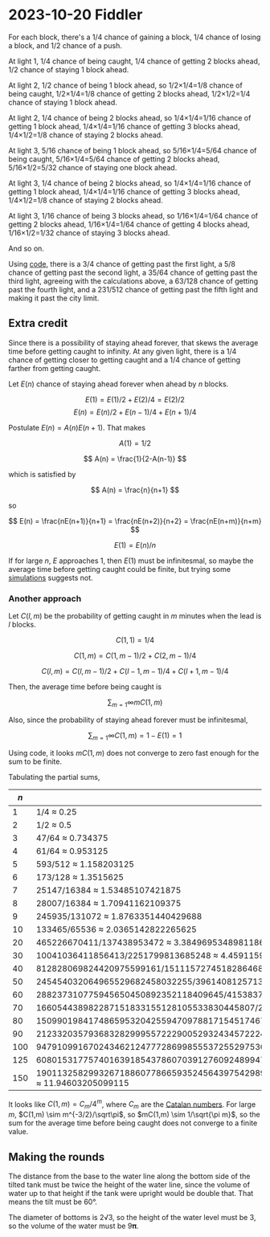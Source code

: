 2023-10-20 Fiddler
==================
For each block, there's a 1/4 chance of gaining a block, 1/4 chance of losing
a block, and 1/2 chance of a push.

At light 1, 1/4 chance of being caught, 1/4 chance of getting 2 blocks ahead,
1/2 chance of staying 1 block ahead.

At light 2, 1/2 chance of being 1 block ahead, so 1/2×1/4=1/8 chance of being
caught, 1/2×1/4=1/8 chance of getting 2 blocks ahead, 1/2×1/2=1/4 chance of
staying 1 block ahead.

At light 2, 1/4 chance of being 2 blocks ahead, so 1/4×1/4=1/16 chance of
getting 1 block ahead, 1/4×1/4=1/16 chance of getting 3 blocks ahead,
1/4×1/2=1/8 chance of staying 2 blocks ahead.

At light 3, 5/16 chance of being 1 block ahead, so 5/16×1/4=5/64 chance of
being caught, 5/16×1/4=5/64 chance of getting 2 blocks ahead, 5/16×1/2=5/32
chance of staying one block ahead.

At light 3, 1/4 chance of being 2 blocks ahead, so 1/4×1/4=1/16 chance of
getting 1 block ahead, 1/4×1/4=1/16 chance of getting 3 blocks ahead,
1/4×1/2=1/8 chance of staying 2 blocks ahead.

At light 3, 1/16 chance of being 3 blocks ahead, so 1/16×1/4=1/64 chance of
getting 2 blocks ahead, 1/16×1/4=1/64 chance of getting 4 blocks ahead,
1/16×1/2=1/32 chance of staying 3 blocks ahead.

And so on.

Using [code](20231020.hs), there is a 3/4 chance of getting past the first
light, a 5/8 chance of getting past the second light, a 35/64 chance of
getting past the third light, agreeing with the calculations above, a
63/128 chance of getting past the fourth light, and a 231/512 chance of
getting past the fifth light and making it past the city limit.

Extra credit
------------
Since there is a possibility of staying ahead forever, that skews the
average time before getting caught to infinity.  At any given light,
there is a 1/4 chance of getting closer to getting caught and a 1/4
chance of getting farther from getting caught.

Let $E(n)$ chance of staying ahead forever when ahead by $n$ blocks.

$$ E(1) = E(1)/2 + E(2)/4 = E(2)/2 $$
$$ E(n) = E(n)/2 + E(n-1)/4 + E(n+1)/4 $$

Postulate $E(n) = A(n)E(n+1)$.  That makes

$$ A(1) = 1/2 $$

$$ A(n) = \frac{1}{2-A(n-1)} $$

which is satisfied by

$$ A(n) = \frac{n}{n+1} $$

so

$$ E(n) = \frac{nE(n+1)}{n+1} = \frac{nE(n+2)}{n+2} = \frac{nE(n+m)}{n+m} $$

$$ E(1) = E(n)/n $$

If for large $n$, $E$ approaches 1, then $E(1)$ must be infinitesmal, so
maybe the average time before getting caught could be finite, but trying
some [simulations](20231020ec.go) suggests not.

### Another approach ###
Let $C(l,m)$ be the probability of getting caught in $m$ minutes when the
lead is $l$ blocks.

$$ C(1,1) = 1/4 $$

$$ C(1,m) = C(1,m-1)/2 + C(2,m-1)/4 $$

$$ C(l,m) = C(l,m-1)/2 + C(l-1,m-1)/4 + C(l+1,m-1)/4 $$

Then, the average time before being caught is

$$ \sum_{m=1}{\infty} mC(1,m) $$

Also, since the probability of staying ahead forever must be infinitesmal,

$$ \sum_{m=1}{\infty} C(1,m) = 1 - E(1) = 1 $$

Using code, it looks $mC(1,m)$ does not converge to zero fast enough for the
sum to be finite.

Tabulating the partial sums,

|$n$|$\sum_{m=1}{n}mC(1,m)$|
|---|----------------------|
|1  |1/4 ≈ 0.25|
|2  |1/2 ≈ 0.5|
|3  |47/64 ≈ 0.734375|
|4  |61/64 ≈ 0.953125|
|5  |593/512 ≈ 1.158203125|
|6  |173/128 ≈ 1.3515625|
|7  |25147/16384 ≈ 1.53485107421875|
|8  |28007/16384 ≈ 1.70941162109375|
|9  |245935/131072 ≈ 1.8763351440429688|
|10 |133465/65536 ≈ 2.0365142822265625|
|20 |465226670411/137438953472 ≈ 3.3849695348981186|
|30 |10041036411856413/2251799813685248 ≈ 4.459115926217022|
|40 |812828069824420975599161/151115727451828646838272 ≈ 5.378844965581277|
|50 |245454032064965529682458032255/39614081257132168796771975168 ≈ 6.1961308775973105|
|60 |288237310775945650450892352118409645/41538374868278621028243970633760768 ≈ 6.9390608489130425|
|70 |166054438982287151833155128105533830445807/21778071482940061661655974875633165533184 ≈ 7.624845896587609|
|80 |1509901984174865953204255947097881715451746768741/182687704666362864775460604089535377456991567872 ≈ 8.26493488947357|
|90 |212332035793683282999557222900529324345722247273336207/23945242826029513411849172299223580994042798784118784 ≈ 8.867399563927963|
|100 |947910991670243462124777286998555372552975304938861435142243/100433627766186892221372630771322662657637687111424552206336 ≈ 9.43818333314629|
|125 |608015317757401639185437860703912760924899470816633938752924894300791073633/56539106072908298546665520023773392506479484700019806659891398441363832832 ≈ 10.753889829339604|
|150 |190113258299326718860778665935245643975429894903922267468819156954626284473855407340988507/15914343565113172548972231940698266883214596825515126958094847260581103904401068017057792 ≈ 11.94603205099115|

It looks like $C(1,m) = C_m/4^m$, where $C_m$ are the
[Catalan numbers](https://en.wikipedia.org/wiki/Catalan_number).  For large
$m$, $C(1,m) \sim m^{-3/2}/\sqrt\pi$, so $mC(1,m) \sim 1/\sqrt{\pi m}$,
so the sum for the average time before being caught does not converge to
a finite value.

Making the rounds
-----------------
The distance from the base to the water line along the bottom side of the
tilted tank must be twice the height of the water line, since the volume
of water up to that height if the tank were upright would be double that.
That means the tilt must be 60°.

The diameter of bottoms is 2√3, so the height of the water level
must be 3, so the volume of the water must be 9𝛑.

